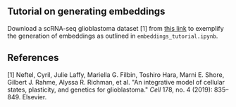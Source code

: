## Tutorial on generating embeddings
Download a scRNA-seq glioblastoma dataset [1] from [this link](https://polybox.ethz.ch/index.php/s/Q9hNm5oTgHh5tJW) to exemplify the generation of embeddings as outlined in ```embeddings_tutorial.ipynb```.


## References
[1] Neftel, Cyril, Julie Laffy, Mariella G. Filbin, Toshiro Hara, Marni E. Shore, Gilbert J. Rahme, Alyssa R. Richman, et al. "An integrative model of cellular states, plasticity, and genetics for glioblastoma." _Cell_ 178, no. 4 (2019): 835–849. Elsevier.